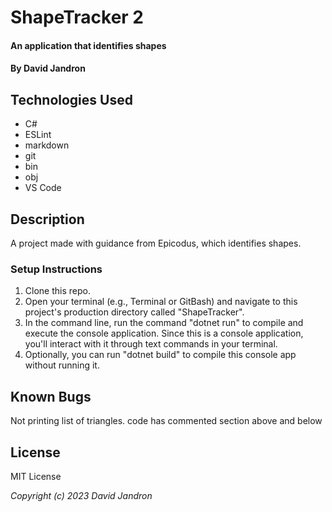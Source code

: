 # ShapeTracker 2

#### An application that identifies shapes

#### By David Jandron

## Technologies Used

* C#
* ESLint
* markdown
* git
* bin
* obj
* VS Code

## Description
A project made with guidance from Epicodus, which identifies shapes. 

### Setup Instructions

1. Clone this repo.
2. Open your terminal (e.g., Terminal or GitBash) and navigate to this project's production directory called "ShapeTracker".
3. In the command line, run the command "dotnet run" to compile and execute the console application. Since this is a console application, you'll interact with it through text commands in your terminal.
4. Optionally, you can run "dotnet build" to compile this console app without running it.

## Known Bugs

Not printing list of triangles. code has commented section above and below

## License


MIT License 


_Copyright (c) 2023 David Jandron_ 